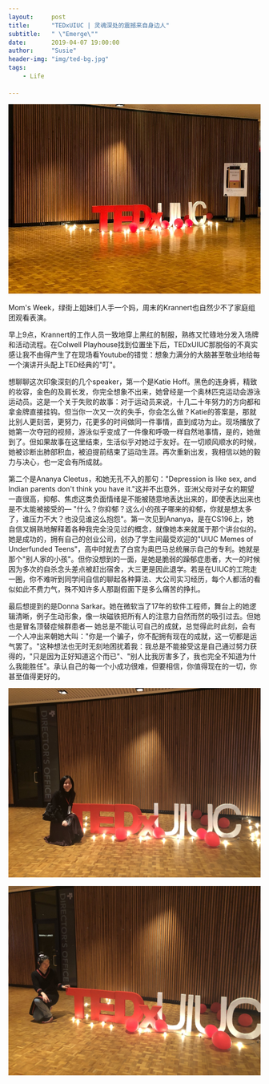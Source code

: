 ```yaml
---
layout:     post
title:      "TEDxUIUC | 灵魂深处的震撼来自身边人"
subtitle:   " \"Emerge\""
date:       2019-04-07 19:00:00
author:     "Susie"
header-img: "img/ted-bg.jpg"
tags:
    - Life

---
```


![img](/img/in-post/ted/ted.jpg)

Mom's Week，绿街上姐妹们人手一个妈，周末的Krannert也自然少不了家庭组团观看表演。

早上9点，Krannert的工作人员一致地穿上黑红的制服，熟练又忙碌地分发入场牌和活动流程。在Colwell Playhouse找到位置坐下后，TEDxUIUC那脱俗的不真实感让我不由得产生了在现场看Youtube的错觉：想象力满分的大脑甚至敬业地给每一个演讲开头配上TED经典的"叮"。

想聊聊这次印象深刻的几个speaker，第一个是Katie Hoff。黑色的连身裤，精致的妆容，金色的及肩长发，你完全想象不出来，她曾经是一个奥林匹克运动会游泳运动员。这是一个关于失败的故事：对于运动员来说，十几二十年努力的方向都和拿金牌直接挂钩。但当你一次又一次的失手，你会怎么做？Katie的答案是，那就比别人更刻苦，更努力，花更多的时间做同一件事情，直到成功为止。现场播放了她第一次夺冠的视频，游泳似乎变成了一件像和呼吸一样自然地事情，是的，她做到了。但如果故事在这里结束，生活似乎对她过于友好。在一切顺风顺水的时候，她被诊断出肺部积血，被迫提前结束了运动生涯。再次重新出发，我相信以她的毅力与决心，也一定会有所成就。

第二个是Ananya Cleetus，和她无孔不入的那句："Depression is like sex, and Indian parents don't think you have it."这并不出意外，亚洲父母对子女的期望一直很高，抑郁、焦虑这类负面情绪是不能被随意地表达出来的，即使表达出来也是不太能被接受的— "什么？你抑郁？这么小的孩子哪来的抑郁，你就是想太多了，谁压力不大？也没见谁这么抱怨"。第一次见到Ananya，是在CS196上，她自信又娴熟地解释着各种我完全没见过的概念，就像她本来就属于那个讲台似的。她是成功的，拥有自己的创业公司，创办了学生间最受欢迎的"UIUC Memes of Underfunded Teens"，高中时就去了白宫为奥巴马总统展示自己的专利。她就是那个"别人家的小孩"。但你没想到的一面，是她是脆弱的躁郁症患者，大一的时候因为多次的自杀念头差点被赶出宿舍，大三更是因此退学。若是在UIUC的工院走一圈，你不难听到同学间自信的聊起各种算法、大公司实习经历，每个人都活的看似如此不费力气，殊不知许多人那副假面下是多么痛苦的挣扎。

最后想提到的是Donna Sarkar。她在微软当了17年的软件工程师，舞台上的她逻辑清晰，例子生动形象，像一块磁铁把所有人的注意力自然而然的吸引过去。但她也是冒名顶替症候群患者— 她总是不能认可自己的成就，总觉得此时此刻，会有一个人冲出来朝她大叫："你是一个骗子，你不配拥有现在的成就，这一切都是运气罢了。"这种想法也无时无刻地困扰着我：我总是不能接受这是自己通过努力获得的，"只是因为正好知道这个而已"、"别人比我厉害多了，我也完全不知道为什么我能胜任"。承认自己的每一个小成功很难，但要相信，你值得现在的一切，你甚至值得更好的。

![img](/img/in-post/ted/me.jpg)

![img](/img/in-post/ted/clara.jpg)